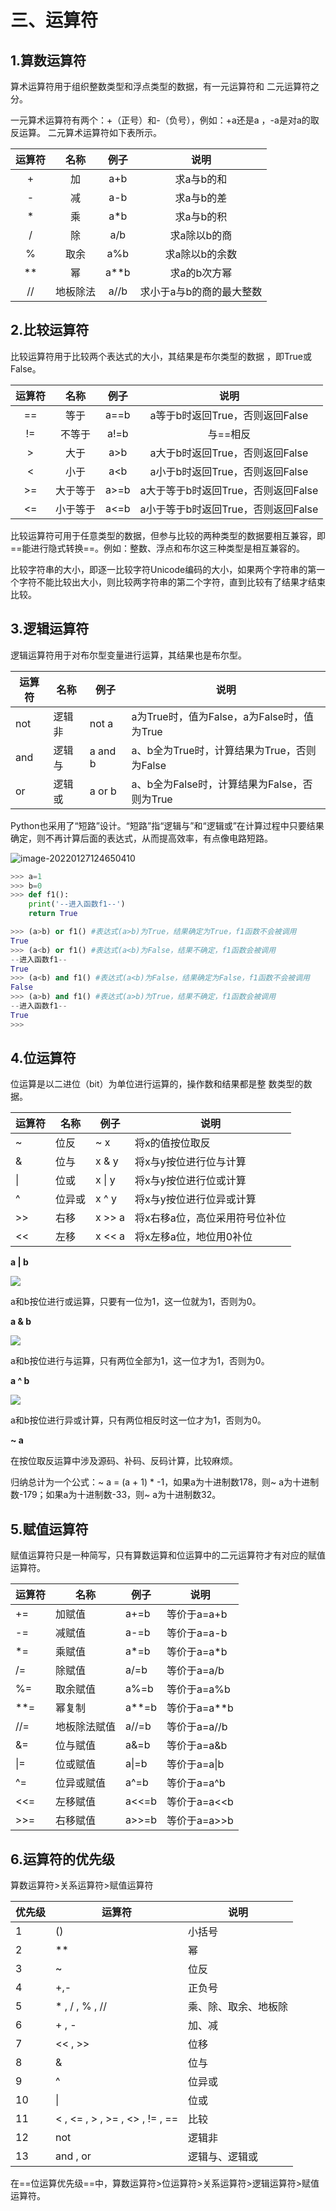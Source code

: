# 三、运算符

## 1.算数运算符

算术运算符用于组织整数类型和浮点类型的数据，有一元运算符和 二元运算符之分。

一元算术运算符有两个：+（正号）和-（负号），例如：+a还是a ，-a是对a的取反运算。 二元算术运算符如下表所示。

| 运算符 |   名称   | 例子 |           说明           |
| :----: | :------: | :--: | :----------------------: |
|   +    |    加    | a+b  |        求a与b的和        |
|   -    |    减    | a-b  |        求a与b的差        |
|   *    |    乘    | a*b  |        求a与b的积        |
|   /    |    除    | a/b  |       求a除以b的商       |
|   %    |   取余   | a%b  |      求a除以b的余数      |
|   **   |    幂    | a**b |       求a的b次方幂       |
|   //   | 地板除法 | a//b | 求小于a与b的商的最大整数 |

## 2.比较运算符

比较运算符用于比较两个表达式的大小，其结果是布尔类型的数据 ，即True或False。

| 运算符 |   名称   | 例子 |                说明                 |
| :----: | :------: | :--: | :---------------------------------: |
|   ==   |   等于   | a==b |   a等于b时返回True，否则返回False   |
|   !=   |  不等于  | a!=b |              与==相反               |
|   >    |   大于   | a>b  |   a大于b时返回True，否则返回False   |
|   <    |   小于   | a<b  |   a小于b时返回True，否则返回False   |
|   >=   | 大于等于 | a>=b | a大于等于b时返回True，否则返回False |
|   <=   | 小于等于 | a<=b | a小于等于b时返回True，否则返回False |

比较运算符可用于任意类型的数据，但参与比较的两种类型的数据要相互兼容，即==能进行隐式转换==。例如：整数、浮点和布尔这三种类型是相互兼容的。

比较字符串的大小，即逐一比较字符Unicode编码的大小，如果两个字符串的第一个字符不能比较出大小，则比较两字符串的第二个字符，直到比较有了结果才结束比较。

## 3.逻辑运算符

逻辑运算符用于对布尔型变量进行运算，其结果也是布尔型。

| 运算符 | 名称   | 例子    | 说明                                         |
| ------ | ------ | ------- | -------------------------------------------- |
| not    | 逻辑非 | not a   | a为True时，值为False，a为False时，值为True   |
| and    | 逻辑与 | a and b | a、b全为True时，计算结果为True，否则为False  |
| or     | 逻辑或 | a or b  | a、b全为False时，计算结果为False，否则为True |

Python也采用了“短路”设计。“短路”指“逻辑与”和“逻辑或”在计算过程中只要结果确定，则不再计算后面的表达式，从而提高效率，有点像电路短路。

![image-20220127124650410](file/image/202201281423565.png)

```python
>>> a=1
>>> b=0
>>> def f1():
	print('--进入函数f1--')
	return True

>>> (a>b) or f1() #表达式(a>b)为True，结果确定为True，f1函数不会被调用
True
>>> (a<b) or f1() #表达式(a<b)为False，结果不确定，f1函数会被调用
--进入函数f1--
True
>>> (a<b) and f1() #表达式(a<b)为False，结果确定为False，f1函数不会被调用
False
>>> (a>b) and f1() #表达式(a>b)为True，结果不确定，f1函数会被调用
--进入函数f1--
True
>>> 
```

## 4.位运算符

位运算是以二进位（bit）为单位进行运算的，操作数和结果都是整 数类型的数据。

| 运算符 | 名称   | 例子   | 说明                           |
| ------ | ------ | ------ | ------------------------------ |
| ~      | 位反   | ~ x    | 将x的值按位取反                |
| &      | 位与   | x & y  | 将x与y按位进行位与计算         |
| \|     | 位或   | x \| y | 将x与y按位进行位或计算         |
| ^      | 位异或 | x ^ y  | 将x与y按位进行位异或计算       |
| >>     | 右移   | x >> a | 将x右移a位，高位采用符号位补位 |
| <<     | 左移   | x << a | 将x左移a位，地位用0补位        |

**a | b**

![](file/image/202201271505689.png)

a和b按位进行或运算，只要有一位为1，这一位就为1，否则为0。

**a & b**

![](file/image/202201281423213.png)

a和b按位进行与运算，只有两位全部为1，这一位才为1，否则为0。

**a ^ b**

![](file/image/202201271512404.png)

a和b按位进行异或计算，只有两位相反时这一位才为1，否则为0。

**~ a**

在按位取反运算中涉及源码、补码、反码计算，比较麻烦。

归纳总计为一个公式：~ a = (a + 1) * -1，如果a为十进制数178，则~ a为十进制数-179；如果a为十进制数-33，则~ a为十进制数32。

## 5.赋值运算符

赋值运算符只是一种简写，只有算数运算和位运算中的二元运算符才有对应的赋值运算符。

| 运算符 | 名称         | 例子  | 说明         |
| ------ | ------------ | ----- | ------------ |
| +=     | 加赋值       | a+=b  | 等价于a=a+b  |
| -=     | 减赋值       | a-=b  | 等价于a=a-b  |
| *=     | 乘赋值       | a*=b  | 等价于a=a*b  |
| /=     | 除赋值       | a/=b  | 等价于a=a/b  |
| %=     | 取余赋值     | a%=b  | 等价于a=a%b  |
| **=    | 幂复制       | a**=b | 等价于a=a**b |
| //=    | 地板除法赋值 | a//=b | 等价于a=a//b |
| &=     | 位与赋值     | a&=b  | 等价于a=a&b  |
| \|=    | 位或赋值     | a\|=b | 等价于a=a\|b |
| ^=     | 位异或赋值   | a^=b  | 等价于a=a^b  |
| <<=    | 左移赋值     | a<<=b | 等价于a=a<<b |
| >>=    | 右移赋值     | a>>=b | 等价于a=a>>b |



## 6.运算符的优先级

算数运算符>关系运算符>赋值运算符

| 优先级 | 运算符                         | 说明                 |
| ------ | ------------------------------ | -------------------- |
| 1      | ()                             | 小括号               |
| 2      | **                             | 幂                   |
| 3      | ~                              | 位反                 |
| 4      | +,-                            | 正负号               |
| 5      | * , / , % , //                 | 乘、除、取余、地板除 |
| 6      | + , -                          | 加、减               |
| 7      | << , >>                        | 位移                 |
| 8      | &                              | 位与                 |
| 9      | ^                              | 位异或               |
| 10     | \|                             | 位或                 |
| 11     | < , <= , > , >= , <> , != , == | 比较                 |
| 12     | not                            | 逻辑非               |
| 13     | and , or                       | 逻辑与、逻辑或       |

在==位运算优先级==中，算数运算符>位运算符>关系运算符>逻辑运算符>赋值运算符。